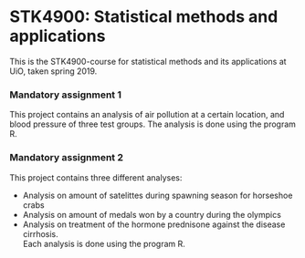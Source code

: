 # STK4900: Statistical methods and applications
This is the STK4900-course for statistical methods and its applications at UiO, taken spring 2019.


### Mandatory assignment 1
This project contains an analysis of air pollution at a certain location, and blood pressure of three test groups. The analysis is done using the program R.

### Mandatory assignment 2
This project contains three different analyses:
 - Analysis on amount of satelittes during spawning season for horseshoe crabs
 - Analysis on amount of medals won by a country during the olympics
 - Analysis on treatment of the hormone prednisone against the disease cirrhosis.  
 Each analysis is done using the program R.
